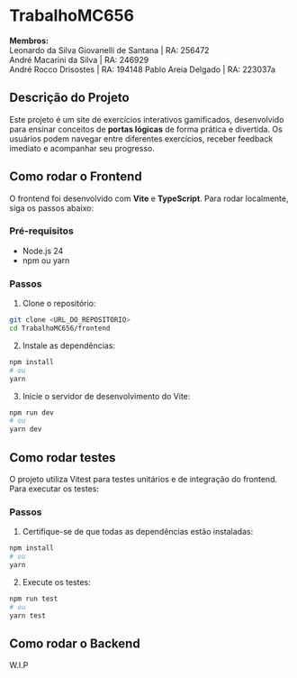# TrabalhoMC656

**Membros:**  
Leonardo da Silva Giovanelli de Santana | RA: 256472  
André Macarini da Silva | RA: 246929  
André Rocco Drisostes | RA: 194148
Pablo Areia Delgado | RA: 223037a

## Descrição do Projeto

Este projeto é um site de exercícios interativos gamificados, desenvolvido para ensinar conceitos de **portas lógicas** de forma prática e divertida. Os usuários podem navegar entre diferentes exercícios, receber feedback imediato e acompanhar seu progresso.

## Como rodar o Frontend

O frontend foi desenvolvido com **Vite** e **TypeScript**. Para rodar localmente, siga os passos abaixo:

### Pré-requisitos

- Node.js 24
- npm ou yarn

### Passos

1. Clone o repositório:

```bash
git clone <URL_DO_REPOSITORIO>
cd TrabalhoMC656/frontend
```

2. Instale as dependências:

```bash
npm install
# ou
yarn
```

3. Inicie o servidor de desenvolvimento do Vite:

```bash
npm run dev
# ou
yarn dev
```
## Como rodar testes

O projeto utiliza Vitest para testes unitários e de integração do frontend. Para executar os testes:

### Passos

1. Certifique-se de que todas as dependências estão instaladas:

```bash
npm install
# ou
yarn
```

2. Execute os testes:

```bash
npm run test
# ou
yarn test
```

## Como rodar o Backend
W.I.P


